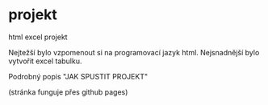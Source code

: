 # projekt
html excel projekt

Nejtežší bylo vzpomenout si na programovací jazyk html.
Nejsnadnější bylo vytvořit excel tabulku.

Podrobný popis "JAK SPUSTIT PROJEKT" 

(stránka funguje přes github pages)
